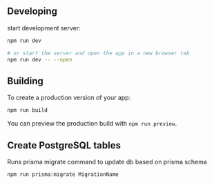 ## Developing

start development server:

```bash
npm run dev

# or start the server and open the app in a new browser tab
npm run dev -- --open
```

## Building

To create a production version of your app:

```bash
npm run build
```

You can preview the production build with `npm run preview`.

## Create PostgreSQL tables

Runs prisma migrate command to update db based on prisma schema

```bash
npm run prisma:migrate MigrationName
```
